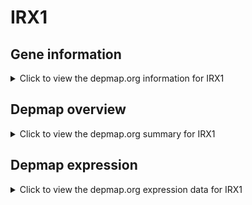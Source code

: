 <h1>IRX1</h1>

<h2>Gene information</h2>
<details>
  <summary>Click to view the depmap.org information for IRX1</summary>
  <iframe src="https://depmap.org/portal/gene/IRX1?tab=about" style="border:none;width:100%;height:800px"></iframe>
</details>

<h2>Depmap overview</h2>
<details>
  <summary>Click to view the depmap.org summary for IRX1</summary>
  <iframe src="https://depmap.org/portal/gene/IRX1?tab=overview" style="border:none;width:100%;height:800px"></iframe>
</details>

<h2>Depmap expression</h2>
<details>
  <summary>Click to view the depmap.org expression data for IRX1</summary>
  <iframe src="https://depmap.org/portal/gene/IRX1?tab=characterization" style="border:none;width:100%;height:800px"></iframe>
</details>


<!--
<h2>Reactome Pathway diagram</h2>
<details>
  <summary>Click to view Reactome pathway for IRX1</summary>
  PNAME
</details>
-->


